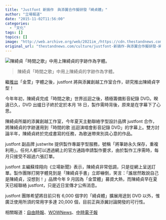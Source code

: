 ```yaml
---
title: "Justfont 新搞作　與添翼合作擬研發「綺貞體」"
author: "立場報道"
date: "2015-11-02T11:56:00"
categories:
  - "文化"
tags: []
topics: []
image: "http://web.archive.org/web/2021im_/https://cdn.thestandnews.com/media/photos/cache/20130823162618_29537_Ob329_1200x0.png"
original_url: "thestandnews.com/culture/justfont-新搞作-與添翼合作擬研發-綺貞體"
---
```

![陳綺貞「時間之歌」中用上陳綺貞的字跡作為字體。](http://web.archive.org/web/2021im_/https://cdn.thestandnews.com/media/photos/cache/20130823162618_29537_Ob329_1200x0.png)

> 陳綺貞「時間之歌」中用上陳綺貞的字跡作為字體。

繼[推出](../../culture/%E9%9A%86%E9%87%8D%E5%AE%A3%E4%BD%88-justfont-%E7%9A%84%E6%96%B0%E5%93%81%E7%A8%AE%E6%96%87%E5%AD%97/)「金萱」字體之後，justfont 將與添翼創越工作室合作，研究推出陳綺貞字型！

今年年初，陳綺貞完成「時間之歌」世界巡迴之後，積極籌備影音紀錄 DVD。睽違已久，DVD 出爐日子終於定於本月 18 日，製作需時背後，原來是在字幕下了心思。

陳綺貞所屬的添翼創越工作室，今年夏天主動聯絡字型設計品牌 justfont 合作，將陳綺貞的字跡運用到「時間的歌 巡迴演唱會影音記錄 DVD」的字幕上。雙方討論半年，陳綺貞終於完成書寫的任務，為歌迷帶來別具心意的作品。

justfont 副品牌 justwrite 提供製作專屬字型服務，號稱「將筆跡永久保存，重複利用」。任何人都可以透過網上的官方通路申請製作要求，由於製作工序需時，每月只接受不超過六張訂單。

justfont 主編蘇煒翔向《立場新聞》表示，陳綺貞非常低調，只是從網上呈送訂單。製作團隊打開字體見到是「陳綺貞手書」立即嚇倒，笑言：「誰居然敢說自己是陳綺貞，沒想到！」品牌今年 9 月因為「金萱體」募資大熱，而陳綺貞早在夏天已經聯絡 justfont，只是近日宣傳才公佈消息。

justfont 團隊希望將目前只有 6,000 個字的「綺貞體」擴展用途到 DVD 以外，惟廣泛使用所須的常用字多達 20,000 個，目前正與添翼討論開發的可行性。

相關報道：[自由時報](http://web.archive.org/web/20210628124246/http://ent.ltn.com.tw/news/breakingnews/1492765)、[WOWNews](http://web.archive.org/web/20210628124246/http://www.wownews.tw/article.php?sn=31813)、[中時電子報](http://web.archive.org/web/20210628124246/http://www.chinatimes.com/realtimenews/20151030006442-260404)